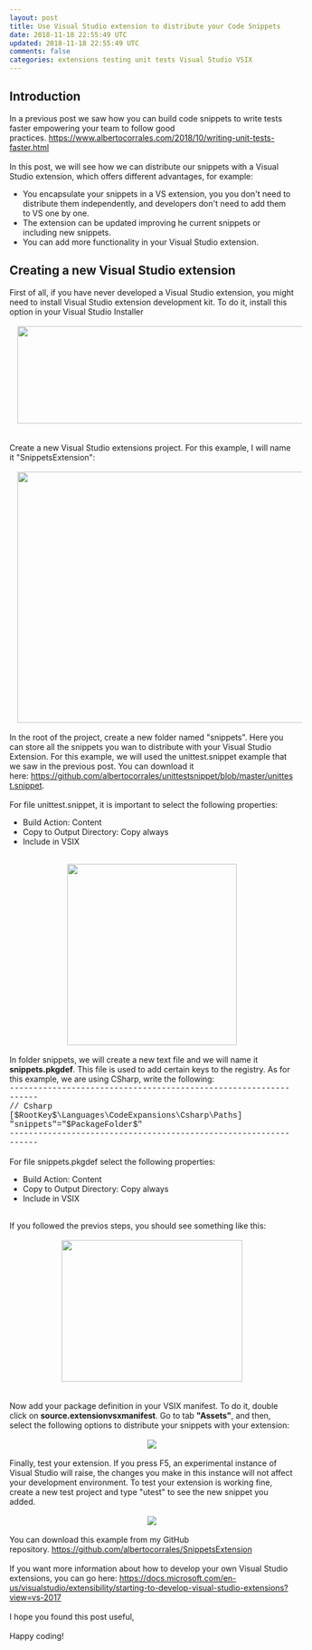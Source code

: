 ```yaml
---           
layout: post
title: Use Visual Studio extension to distribute your Code Snippets
date: 2018-11-18 22:55:49 UTC
updated: 2018-11-18 22:55:49 UTC
comments: false
categories: extensions testing unit tests Visual Studio VSIX
---
```

<h2>Introduction</h2>In a previous post we saw how you can build code snippets to write tests faster empowering your team to follow good practices.&nbsp;<a href="https://www.albertocorrales.com/2018/10/writing-unit-tests-faster.html">https://www.albertocorrales.com/2018/10/writing-unit-tests-faster.html</a><br /><br />In this post, we will see how we can distribute our snippets with a Visual Studio extension, which offers different advantages, for example:<br /><ul><li>You encapsulate your snippets in a VS extension, you you don't need to distribute them independently, and developers don't need to add them to VS one by one.&nbsp;</li><li>The extension can be updated improving he current snippets or including new snippets.</li><li>You can add more functionality in your Visual Studio extension.&nbsp;</li></ul><h2>Creating a new Visual Studio extension</h2>First of all, if you have never developed a Visual Studio extension, you might need to install Visual Studio extension development kit. To do it, install this option in your Visual Studio Installer<br /><br /><div class="separator" style="clear: both; text-align: center;"><a href="https://2.bp.blogspot.com/-Q-J6ccU0_CA/W_HHgcyr48I/AAAAAAAAFBo/sMZQu0jPTkkpNadUI6KcGVKziAel4WZfQCLcBGAs/s1600/1.PNG" imageanchor="1" style="margin-left: 1em; margin-right: 1em;"><img border="0" data-original-height="228" data-original-width="847" height="172" src="https://2.bp.blogspot.com/-Q-J6ccU0_CA/W_HHgcyr48I/AAAAAAAAFBo/sMZQu0jPTkkpNadUI6KcGVKziAel4WZfQCLcBGAs/s640/1.PNG" width="640" /></a></div><div class="separator" style="clear: both; text-align: center;"></div><br /><br />Create a new Visual Studio extensions project. For this example, I will name it "SnippetsExtension":<br /><br /><div class="separator" style="clear: both; text-align: center;"><a href="https://2.bp.blogspot.com/-Lfnybv_dJGU/W_HARGeQ7tI/AAAAAAAAFBA/zXKR8RKw9HQfJ2sVSfkblt8dlE9z3yTxgCLcBGAs/s1600/2.JPG" imageanchor="1" style="margin-left: 1em; margin-right: 1em;"><img border="0" data-original-height="653" data-original-width="941" height="443" src="https://2.bp.blogspot.com/-Lfnybv_dJGU/W_HARGeQ7tI/AAAAAAAAFBA/zXKR8RKw9HQfJ2sVSfkblt8dlE9z3yTxgCLcBGAs/s640/2.JPG" width="640" /></a></div><br /><div class="separator" style="clear: both; text-align: left;">In the root of the project, create a new folder named "snippets". Here you can store all the snippets you wan to distribute with your Visual Studio Extension. For this example, we will used the unittest.snippet example that we saw in the previous post. You can download it here:&nbsp;<a href="https://github.com/albertocorrales/unittestsnippet/blob/master/unittest.snippet">https://github.com/albertocorrales/unittestsnippet/blob/master/unittest.snippet</a>.&nbsp;</div><div class="separator" style="clear: both; text-align: left;"><br /></div><div class="separator" style="clear: both; text-align: left;">For file unittest.snippet, it is important to select the following properties:</div><div class="separator" style="clear: both; text-align: left;"></div><ul><li>Build Action: Content</li><li>Copy to Output Directory: Copy always</li><li>Include in VSIX</li></ul><br /><div class="separator" style="clear: both; text-align: center;"><a href="https://1.bp.blogspot.com/-jYXVNEWoG54/W_HARN_YQ6I/AAAAAAAAFA4/1bZbi1o0eXoGvwbaD6JiiGDfRQQkbFGoQCLcBGAs/s1600/3.JPG" imageanchor="1" style="margin-left: 1em; margin-right: 1em;"><img border="0" data-original-height="378" data-original-width="355" height="320" src="https://1.bp.blogspot.com/-jYXVNEWoG54/W_HARN_YQ6I/AAAAAAAAFA4/1bZbi1o0eXoGvwbaD6JiiGDfRQQkbFGoQCLcBGAs/s320/3.JPG" width="300" /></a></div><br />In folder snippets, we will create a new text file and we will name it <b>snippets.pkgdef</b>. This file is used to add certain keys to the registry. As for this example, we are using CSharp, write the following:<br /><span style="font-family: &quot;courier new&quot; , &quot;courier&quot; , monospace;">-----------------------------------------------------------------<br />// Csharp<br />[$RootKey$\Languages\CodeExpansions\Csharp\Paths]<br />"snippets"="$PackageFolder$"</span><br /><div><span style="font-family: &quot;courier new&quot; , &quot;courier&quot; , monospace;">-----------------------------------------------------------------</span><br /><br />For file snippets.pkgdef select the following properties:<br /><ul><li>Build Action: Content</li><li>Copy to Output Directory: Copy always</li><li>Include in VSIX</li></ul><div><br /></div><div>If you followed the previos steps, you should see something like this:</div><br /><div class="separator" style="clear: both; text-align: center;"><a href="https://1.bp.blogspot.com/-mVlSFJj2dk0/W_HARk7xOfI/AAAAAAAAFBE/cnLIUE4WtOgaNnx2zjpODOJzWTscTYapwCLcBGAs/s1600/4.JPG" imageanchor="1" style="margin-left: 1em; margin-right: 1em;"><img border="0" data-original-height="276" data-original-width="353" height="250" src="https://1.bp.blogspot.com/-mVlSFJj2dk0/W_HARk7xOfI/AAAAAAAAFBE/cnLIUE4WtOgaNnx2zjpODOJzWTscTYapwCLcBGAs/s320/4.JPG" width="320" /></a></div><div class="separator" style="clear: both; text-align: center;"><br /></div><div class="separator" style="clear: both; text-align: center;"><br /></div><div class="separator" style="clear: both; text-align: left;">Now add your package definition in your VSIX manifest. To do it, double click on <b>source.extensionvsxmanifest</b>. Go to tab <b>"Assets"</b>, and then, select the following options to distribute your snippets with your extension:</div><br /><div class="separator" style="clear: both; text-align: center;"><a href="https://3.bp.blogspot.com/-F5uND6G_rKM/W_HASFOQHEI/AAAAAAAAFBI/5LxY2cI1HsYNtbJ2GQQoOf_paoT79WBRgCLcBGAs/s1600/5.JPG" imageanchor="1" style="margin-left: 1em; margin-right: 1em;"><img border="0" data-original-height="393" data-original-width="463" src="https://3.bp.blogspot.com/-F5uND6G_rKM/W_HASFOQHEI/AAAAAAAAFBI/5LxY2cI1HsYNtbJ2GQQoOf_paoT79WBRgCLcBGAs/s1600/5.JPG" /></a></div><div class="separator" style="clear: both; text-align: left;"><br /></div><div class="separator" style="clear: both; text-align: left;">Finally, test your extension. If you press F5, an experimental instance of Visual Studio will raise, the changes you make in this instance will not affect your development environment. To test your extension is working fine, create a new test project and type "utest" to see the new snippet you added.</div><br /><div class="separator" style="clear: both; text-align: center;"><a href="https://1.bp.blogspot.com/-zsdVficzu6Y/W_HASVf8sPI/AAAAAAAAFBM/x7WhnWFWtb8ugxWIn6M-GVcGQTq-JKifwCLcBGAs/s1600/6.JPG" imageanchor="1" style="margin-left: 1em; margin-right: 1em;"><img border="0" data-original-height="248" data-original-width="560" src="https://1.bp.blogspot.com/-zsdVficzu6Y/W_HASVf8sPI/AAAAAAAAFBM/x7WhnWFWtb8ugxWIn6M-GVcGQTq-JKifwCLcBGAs/s1600/6.JPG" /></a></div><br />You can download this example from my GitHub repository.&nbsp;<a href="https://github.com/albertocorrales/SnippetsExtension">https://github.com/albertocorrales/SnippetsExtension</a><br /><br />If you want more information about how to develop your own Visual Studio extensions, you can go here:&nbsp;<a href="https://docs.microsoft.com/en-us/visualstudio/extensibility/starting-to-develop-visual-studio-extensions?view=vs-2017">https://docs.microsoft.com/en-us/visualstudio/extensibility/starting-to-develop-visual-studio-extensions?view=vs-2017</a><br /><br />I hope you found this post useful,<br /><div><br /></div>Happy coding!</div>